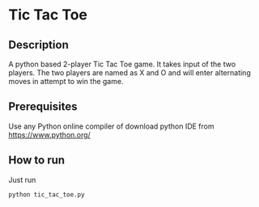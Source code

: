 # Tic Tac Toe

## Description

A python based 2-player Tic Tac Toe game.
It takes input of the two players.
The two players are named as X and O
and will enter alternating moves in attempt to win the game.

## Prerequisites

Use any Python online compiler of download python IDE from https://www.python.org/

## How to run

Just run

```sh
python tic_tac_toe.py
```
